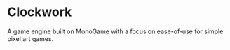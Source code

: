 # Clockwork
A game engine built on MonoGame with a focus on ease-of-use for simple pixel art games.
